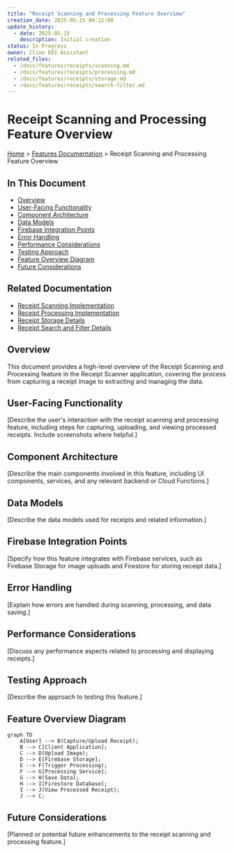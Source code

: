 ```yaml
---
title: "Receipt Scanning and Processing Feature Overview"
creation_date: 2025-05-15 04:12:00
update_history:
  - date: 2025-05-15
    description: Initial creation
status: In Progress
owner: Cline EDI Assistant
related_files:
  - /docs/features/receipts/scanning.md
  - /docs/features/receipts/processing.md
  - /docs/features/receipts/storage.md
  - /docs/features/receipts/search-filter.md
---
```


# Receipt Scanning and Processing Feature Overview

[Home](/docs) > [Features Documentation](/docs/features) > Receipt Scanning and Processing Feature Overview

## In This Document
- [Overview](#overview)
- [User-Facing Functionality](#user-facing-functionality)
- [Component Architecture](#component-architecture)
- [Data Models](#data-models)
- [Firebase Integration Points](#firebase-integration-points)
- [Error Handling](#error-handling)
- [Performance Considerations](#performance-considerations)
- [Testing Approach](#testing-approach)
- [Feature Overview Diagram](#feature-overview-diagram)
- [Future Considerations](#future-considerations)

## Related Documentation
- [Receipt Scanning Implementation](./scanning.md)
- [Receipt Processing Implementation](./processing.md)
- [Receipt Storage Details](./storage.md)
- [Receipt Search and Filter Details](./search-filter.md)

## Overview

This document provides a high-level overview of the Receipt Scanning and Processing feature in the Receipt Scanner application, covering the process from capturing a receipt image to extracting and managing the data.

## User-Facing Functionality

[Describe the user's interaction with the receipt scanning and processing feature, including steps for capturing, uploading, and viewing processed receipts. Include screenshots where helpful.]

## Component Architecture

[Describe the main components involved in this feature, including UI components, services, and any relevant backend or Cloud Functions.]

## Data Models

[Describe the data models used for receipts and related information.]

## Firebase Integration Points

[Specify how this feature integrates with Firebase services, such as Firebase Storage for image uploads and Firestore for storing receipt data.]

## Error Handling

[Explain how errors are handled during scanning, processing, and data saving.]

## Performance Considerations

[Discuss any performance aspects related to processing and displaying receipts.]

## Testing Approach

[Describe the approach to testing this feature.]

## Feature Overview Diagram

```mermaid
graph TD
    A[User] --> B(Capture/Upload Receipt);
    B --> C[Client Application];
    C --> D(Upload Image);
    D --> E[Firebase Storage];
    E --> F(Trigger Processing);
    F --> G[Processing Service];
    G --> H(Save Data);
    H --> I[Firestore Database];
    I --> J(View Processed Receipt);
    J --> C;
```

## Future Considerations

[Planned or potential future enhancements to the receipt scanning and processing feature.]
